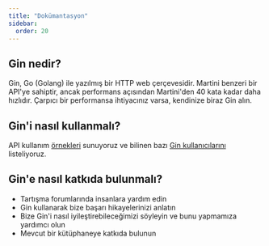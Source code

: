 ```yaml
---
title: "Dokümantasyon"
sidebar:
  order: 20
---
```


## Gin nedir?

Gin, Go (Golang) ile yazılmış bir HTTP web çerçevesidir. Martini benzeri bir API'ye sahiptir, ancak performans açısından Martini'den 40 kata kadar daha hızlıdır. Çarpıcı bir performansa ihtiyacınız varsa, kendinize biraz Gin alın.

## Gin'i nasıl kullanmalı?

API kullanım [örnekleri](https://github.com/gin-gonic/examples) sunuyoruz ve bilinen bazı [Gin kullanıcılarını](./users) listeliyoruz.

## Gin'e nasıl katkıda bulunmalı?

* Tartışma forumlarında insanlara yardım edin
* Gin kullanarak bize başarı hikayelerinizi anlatın
* Bize Gin'i nasıl iyileştirebileceğimizi söyleyin ve bunu yapmamıza yardımcı olun
* Mevcut bir kütüphaneye katkıda bulunun

